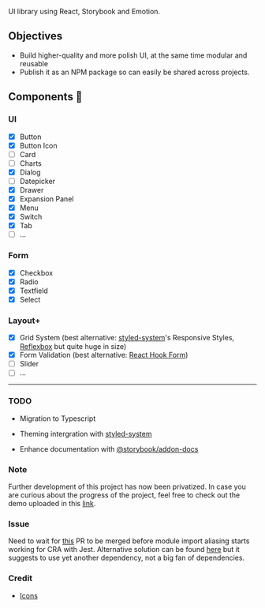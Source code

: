 UI library using React, Storybook and Emotion.

## Objectives

- Build higher-quality and more polish UI, at the same time modular and reusable
- Publish it as an NPM package so can easily be shared across projects.

## Components 🦋

### UI

- [x] Button
- [x] Button Icon
- [ ] Card
- [ ] Charts
- [x] Dialog
- [ ] Datepicker
- [x] Drawer
- [x] Expansion Panel
- [x] Menu
- [x] Switch
- [x] Tab
- [ ] ...

### Form

- [x] Checkbox
- [x] Radio
- [x] Textfield
- [x] Select

### Layout+

- [x] Grid System (best alternative: [styled-system](https://styled-system.com/responsive-styles)'s Responsive Styles, [Reflexbox](//rebassjs.org/reflexbox/) but quite huge in size)
- [x] Form Validation (best alternative: [React Hook Form](https://react-hook-form.com/))
- [ ] Slider
- [ ] ...

---

### TODO

- Migration to Typescript
- Theming intergration with [styled-system](https://styled-system.com/responsive-styles)

- Enhance documentation with [@storybook/addon-docs](https://www.npmjs.com/package/@storybook/addon-docs)

### Note

Further development of this project has now been privatized. In case you are curious about the progress of the project, feel free to check out the demo uploaded in this [link](https://gorg-ui-v2.netlify.com/?path=/story/button-icon--icons-only).

### Issue

Need to wait for [this](https://github.com/facebook/create-react-app/pull/6633) PR to be merged before module import aliasing starts working for CRA with Jest. Alternative solution can be found [here](https://github.com/facebook/create-react-app/issues/5652) but it suggests to use yet another dependency, not a big fan of dependencies.

### Credit

- [Icons](https://www.flaticon.com/packs/ui-interface-25)
